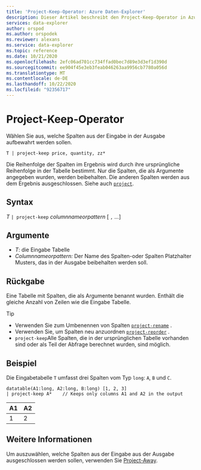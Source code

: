 ```yaml
---
title: 'Project-Keep-Operator: Azure Daten-Explorer'
description: Dieser Artikel beschreibt den Project-Keep-Operator in Azure Daten-Explorer.
services: data-explorer
author: orspod
ms.author: orspodek
ms.reviewer: alexans
ms.service: data-explorer
ms.topic: reference
ms.date: 10/21/2020
ms.openlocfilehash: 2efc06ad701cc734ffad0bec7d89e3d3ef1d390d
ms.sourcegitcommit: ee904f45e3eb3feab046263aa9956cb7780a056d
ms.translationtype: MT
ms.contentlocale: de-DE
ms.lasthandoff: 10/22/2020
ms.locfileid: "92356717"
---
```

# <a name="project-keep-operator"></a>Project-Keep-Operator

Wählen Sie aus, welche Spalten aus der Eingabe in der Ausgabe aufbewahrt werden sollen.

```kusto
T | project-keep price, quantity, zz*
```

Die Reihenfolge der Spalten im Ergebnis wird durch ihre ursprüngliche Reihenfolge in der Tabelle bestimmt. Nur die Spalten, die als Argumente angegeben wurden, werden beibehalten. Die anderen Spalten werden aus dem Ergebnis ausgeschlossen. Siehe auch [`project`](projectoperator.md).

## <a name="syntax"></a>Syntax

*T* `| project-keep` *columnnameorpattern* [ `,` ...]

## <a name="arguments"></a>Argumente

* *T*: die Eingabe Tabelle
* *Columnnameorpattern:* Der Name des Spalten-oder Spalten Platzhalter Musters, das in der Ausgabe beibehalten werden soll.

## <a name="returns"></a>Rückgabe

Eine Tabelle mit Spalten, die als Argumente benannt wurden. Enthält die gleiche Anzahl von Zeilen wie die Eingabe Tabelle.

> [!TIP]
>* Verwenden Sie zum Umbenennen von Spalten [`project-rename`](projectrenameoperator.md) .
>* Verwenden Sie, um Spalten neu anzuordnen [`project-reorder`](projectreorderoperator.md) .
>* `project-keep`Alle Spalten, die in der ursprünglichen Tabelle vorhanden sind oder als Teil der Abfrage berechnet wurden, sind möglich.

## <a name="example"></a>Beispiel

Die Eingabetabelle `T` umfasst drei Spalten vom Typ `long`: `A`, `B` und `C`.

<!-- csl: https://help.kusto.windows.net/Samples -->
```kusto
datatable(A1:long, A2:long, B:long) [1, 2, 3]
| project-keep A*    // Keeps only columns A1 and A2 in the output
```

|A1|A2|
|---|---|
|1|2|

## <a name="see-also"></a>Weitere Informationen

Um auszuwählen, welche Spalten aus der Eingabe aus der Ausgabe ausgeschlossen werden sollen, verwenden Sie [Project-Away](projectawayoperator.md).
